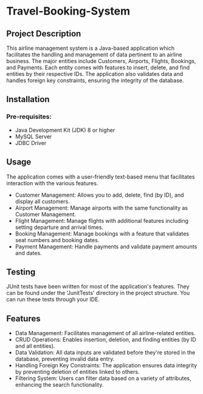 # Travel-Booking-System

## Project Description
This airline management system is a Java-based application which facilitates the handling and management of data pertinent to an airline business. The major entities include Customers, Airports, Flights, Bookings, and Payments. Each entity comes with features to insert, delete, and find entities by their respective IDs. The application also validates data and handles foreign key constraints, ensuring the integrity of the database.

## Installation 
### Pre-requisites:

* Java Development Kit (JDK) 8 or higher
* MySQL Server
* JDBC Driver


## Usage
The application comes with a user-friendly text-based menu that facilitates interaction with the various features.

* Customer Management: Allows you to add, delete, find (by ID), and display all customers.
* Airport Management: Manage airports with the same functionality as Customer Management.
* Flight Management: Manage flights with additional features including setting departure and arrival times.
* Booking Management: Manage bookings with a feature that validates seat numbers and booking dates.
* Payment Management: Handle payments and validate payment amounts and dates.

## Testing
JUnit tests have been written for most of the application's features. They can be found under the 'JunitTests' directory in the project structure. You can run these tests through your IDE.

## Features
* Data Management: Facilitates management of all airline-related entities.
* CRUD Operations: Enables insertion, deletion, and finding entities (by ID and all entities).
* Data Validation: All data inputs are validated before they're stored in the database, preventing invalid data entry.
* Handling Foreign Key Constraints: The application ensures data integrity by preventing deletion of entities linked to others.
* Filtering System: Users can filter data based on a variety of attributes, enhancing the search functionality.

